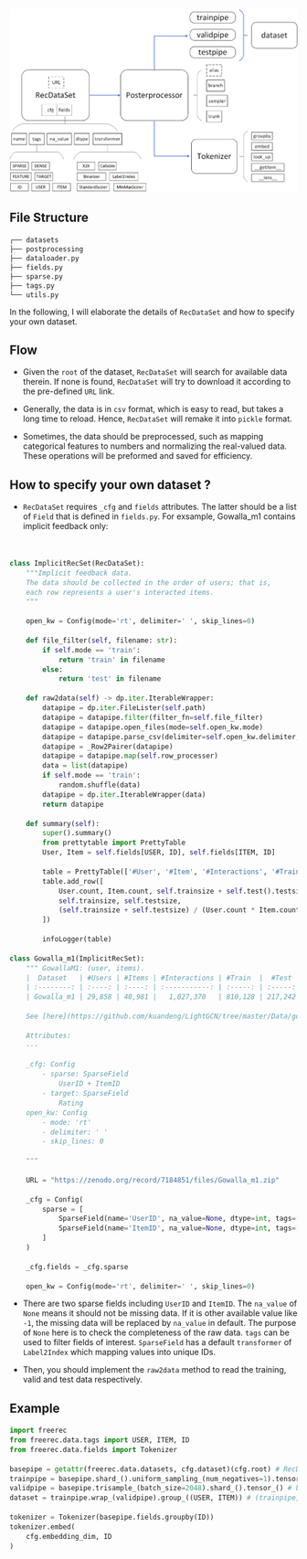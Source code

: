 


<img src='src/data_framework.png'>


## File Structure

```
┌── datasets
├── postprocessing
├── dataloader.py
├── fields.py
├── sparse.py
├── tags.py
└── utils.py
```

In the following, I will elaborate the details of `RecDataSet` and how to specify your own dataset.


## Flow


- Given the `root` of the dataset, `RecDataSet` will search for available data therein. If none is found, `RecDataSet` will try to download it according to the pre-defined `URL` link.

- Generally, the data is in `csv` format, which is easy to read, but takes a long time to reload. Hence, `RecDataSet` will remake it into `pickle` format.

- Sometimes, the data should be preprocessed, such as mapping categorical features to numbers and normalizing the real-valued data. These operations will be preformed and saved for efficiency.


## How to specify your own dataset ?

- `RecDataSet` requires `_cfg` and `fields` attributes. The latter should be a list of `Field` that is defined in `fields.py`. For exsample, Gowalla_m1 contains implicit feedback only:

```python


class ImplicitRecSet(RecDataSet):
    """Implicit feedback data.
    The data should be collected in the order of users; that is,
    each row represents a user's interacted items.
    """

    open_kw = Config(mode='rt', delimiter=' ', skip_lines=0)

    def file_filter(self, filename: str):
        if self.mode == 'train':
            return 'train' in filename
        else:
            return 'test' in filename

    def raw2data(self) -> dp.iter.IterableWrapper:
        datapipe = dp.iter.FileLister(self.path)
        datapipe = datapipe.filter(filter_fn=self.file_filter)
        datapipe = datapipe.open_files(mode=self.open_kw.mode)
        datapipe = datapipe.parse_csv(delimiter=self.open_kw.delimiter, skip_lines=self.open_kw.skip_lines)
        datapipe = _Row2Pairer(datapipe)
        datapipe = datapipe.map(self.row_processer)
        data = list(datapipe)
        if self.mode == 'train':
            random.shuffle(data)
        datapipe = dp.iter.IterableWrapper(data)
        return datapipe

    def summary(self):
        super().summary()
        from prettytable import PrettyTable
        User, Item = self.fields[USER, ID], self.fields[ITEM, ID]

        table = PrettyTable(['#User', '#Item', '#Interactions', '#Train', '#Test', 'Density'])
        table.add_row([
            User.count, Item.count, self.trainsize + self.test().testsize,
            self.trainsize, self.testsize,
            (self.trainsize + self.testsize) / (User.count * Item.count)
        ])

        infoLogger(table)

class Gowalla_m1(ImplicitRecSet):
    """ GowallaM1: (user, items).
    |  Dataset   | #Users | #Items | #Interactions | #Train  |  #Test  | Density |
    | :--------: | :----: | :----: | :-----------: | :-----: | :-----: | :-----: |
    | Gowalla_m1 | 29,858 | 40,981 |   1,027,370   | 810,128 | 217,242 | 0.00084 |

    See [here](https://github.com/kuandeng/LightGCN/tree/master/Data/gowalla) for details.

    Attributes:
    ---

    _cfg: Config
        - sparse: SparseField
            UserID + ItemID
        - target: SparseField
            Rating
    open_kw: Config
        - mode: 'rt'
        - delimiter: ' '
        - skip_lines: 0

    """

    URL = "https://zenodo.org/record/7184851/files/Gowalla_m1.zip"

    _cfg = Config(
        sparse = [
            SparseField(name='UserID', na_value=None, dtype=int, tags=[USER, ID]),
            SparseField(name='ItemID', na_value=None, dtype=int, tags=[ITEM, ID]),
        ]
    )

    _cfg.fields = _cfg.sparse

    open_kw = Config(mode='rt', delimiter=' ', skip_lines=0)

```

- There are two sparse fields including `UserID` and `ItemID`.  The `na_value` of `None` means it should not be missing data. If it is other available value like `-1`, the missing data will be replaced by `na_value` in default. The purpose of `None` here is to check the completeness of the raw data. `tags` can be used to filter fields of interest. `SparseField` has a default `transformer` of `Label2Index` which mapping values into unique IDs.

- Then, you should implement the `raw2data` method to read the training, valid and test data respectively.


## Example

```python
import freerec
from freerec.data.tags import USER, ITEM, ID
from freerec.data.fields import Tokenizer

basepipe = getattr(freerec.data.datasets, cfg.dataset)(cfg.root) # RecDataSet
trainpipe = basepipe.shard_().uniform_sampling_(num_negatives=1).tensor_().split_(cfg.batch_size) # basepipe -> sampling -> to_tensor -> get batch
validpipe = basepipe.trisample_(batch_size=2048).shard_().tensor_() # basepipe -> sampling -> to_tensor
dataset = trainpipe.wrap_(validpipe).group_((USER, ITEM)) # (trainpipe, validpipe) -> dataset[trainpipe, validpipe, testpipe]

tokenizer = Tokenizer(basepipe.fields.groupby(ID))
tokenizer.embed(
    cfg.embedding_dim, ID
)
```